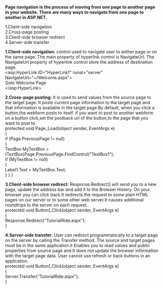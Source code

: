 __Page navigation is the process of moving from one page to another page in your website. There are many ways to navigate from one page to another in ASP.NET.__

1.Client-side navigation<br/>
2.Cross-page posting<br/>
3.Client-side browser redirect<br/>
4.Server-side transfer<br/>

__1.Client-side navigation__:
control used to navigate user to anther page or on the same page.
The main property  of hyperlink control is NavigateUrl. The NavigateUrl property of hyperlink control store the address of destination page.<br/>
<asp:HyperLink ID="HyperLink1" runat="server" NavigateUrl="~/Welcome.aspx"><br/>
         Goto Welcome Page<br/>
</asp:HyperLink>

__2.Cross-page posting:__
It is used to send values from the source page to the target page. It posts current page information to the target page and that information is available in the target page.By default, when you click a button,the webform posts to itself. if you want to post to another webform on a button click,set the postback url of the button,to the page that you want to post to.<br/>
protected void Page_Load(object sender, EventArgs e)<br/>
    {<br/>
        if (Page.PreviousPage != null)<br/>
        {<br/>
            TextBox MyTextBox = (TextBox)Page.PreviousPage.FindControl("TextBox1");<br/>
            if (MyTextBox != null)<br/>
            {<br/>
                Label1.Text = MyTextBox.Text;<br/>
            }
        }
    }
    
__3.Client-side browser redirect:__
Response.Redirect() will send you to a new page, update the address bar and add it to the Browser History. On your browser you can click back.It redirects the request to some plain HTML pages on our server or to some other web server.It causes additional roundtrips to the server on each request..<br/>
protected void Button1_Click(object sender, EventArgs e)<br/>
    {<br/>
        Response.Redirect("TutorialRide.aspx");<br/>
    }
    
__4.Server-side transfer:__
User can redirect programmatically to a target page on the server by calling the Transfer method. The source and target pages must be in the same application.it Enables you to read values and public properties from source page and It does not update the browser information with the target page data. User cannot use refresh or back buttons in an application.<br/>
protected void Button1_Click(object sender, EventArgs e)<br/>
    {<br/>
        Server.Transfer("TutorialRide.aspx");<br/>
    }
